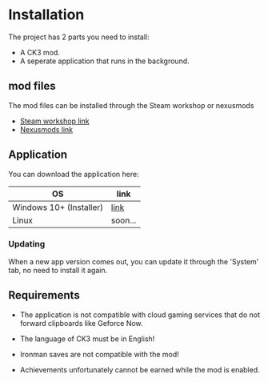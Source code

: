 # Installation

The project has 2 parts you need to install:

* A CK3 mod.
* A seperate application that runs in the background.

## mod files

The mod files can be installed through the Steam workshop or nexusmods

* [Steam workshop link](https://steamcommunity.com/sharedfiles/filedetails/?id=3346777360)
* [Nexusmods link](https://www.nexusmods.com/crusaderkings3/mods/134)

## Application

You can download the application here:

| OS | link |
|---------------|------|
| Windows 10+ (Installer)        | [link](https://github.com/Demeter29/Voices_of_the_Court/releases/download/1.0.1/Voices.of.the.Court-1.0.1.Setup.exe) |
| Linux         | soon... |

### Updating

When a new app version comes out, you can update it through the 'System' tab, no need to install it again.

## Requirements

* The application is not compatible with cloud gaming services that do not forward clipboards like Geforce Now.

* The language of CK3 must be in English!

* Ironman saves are not compatible with the mod!

* Achievements unfortunately cannot be earned while the mod is enabled.